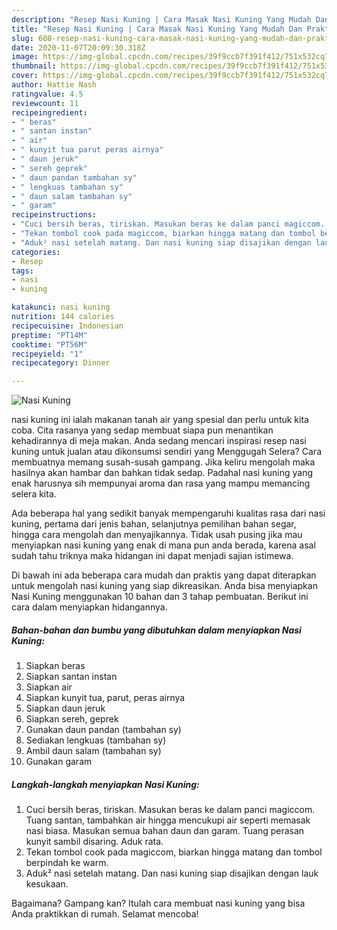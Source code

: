 ```yaml
---
description: "Resep Nasi Kuning | Cara Masak Nasi Kuning Yang Mudah Dan Praktis"
title: "Resep Nasi Kuning | Cara Masak Nasi Kuning Yang Mudah Dan Praktis"
slug: 608-resep-nasi-kuning-cara-masak-nasi-kuning-yang-mudah-dan-praktis
date: 2020-11-07T20:09:30.318Z
image: https://img-global.cpcdn.com/recipes/39f9ccb7f391f412/751x532cq70/nasi-kuning-foto-resep-utama.jpg
thumbnail: https://img-global.cpcdn.com/recipes/39f9ccb7f391f412/751x532cq70/nasi-kuning-foto-resep-utama.jpg
cover: https://img-global.cpcdn.com/recipes/39f9ccb7f391f412/751x532cq70/nasi-kuning-foto-resep-utama.jpg
author: Hattie Nash
ratingvalue: 4.5
reviewcount: 11
recipeingredient:
- " beras"
- " santan instan"
- " air"
- " kunyit tua parut peras airnya"
- " daun jeruk"
- " sereh geprek"
- " daun pandan tambahan sy"
- " lengkuas tambahan sy"
- " daun salam tambahan sy"
- " garam"
recipeinstructions:
- "Cuci bersih beras, tiriskan. Masukan beras ke dalam panci magiccom. Tuang santan, tambahkan air hingga mencukupi air seperti memasak nasi biasa. Masukan semua bahan daun dan garam. Tuang perasan kunyit sambil disaring. Aduk rata."
- "Tekan tombol cook pada magiccom, biarkan hingga matang dan tombol berpindah ke warm."
- "Aduk² nasi setelah matang. Dan nasi kuning siap disajikan dengan lauk kesukaan."
categories:
- Resep
tags:
- nasi
- kuning

katakunci: nasi kuning 
nutrition: 144 calories
recipecuisine: Indonesian
preptime: "PT14M"
cooktime: "PT56M"
recipeyield: "1"
recipecategory: Dinner

---
```



![Nasi Kuning](https://img-global.cpcdn.com/recipes/39f9ccb7f391f412/751x532cq70/nasi-kuning-foto-resep-utama.jpg)


nasi kuning ini ialah makanan tanah air yang spesial dan perlu untuk kita coba. Cita rasanya yang sedap membuat siapa pun menantikan kehadirannya di meja makan.
Anda sedang mencari inspirasi resep nasi kuning untuk jualan atau dikonsumsi sendiri yang Menggugah Selera? Cara membuatnya memang susah-susah gampang. Jika keliru mengolah maka hasilnya akan hambar dan bahkan tidak sedap. Padahal nasi kuning yang enak harusnya sih mempunyai aroma dan rasa yang mampu memancing selera kita.

Ada beberapa hal yang sedikit banyak mempengaruhi kualitas rasa dari nasi kuning, pertama dari jenis bahan, selanjutnya pemilihan bahan segar, hingga cara mengolah dan menyajikannya. Tidak usah pusing jika mau menyiapkan nasi kuning yang enak di mana pun anda berada, karena asal sudah tahu triknya maka hidangan ini dapat menjadi sajian istimewa.




Di bawah ini ada beberapa cara mudah dan praktis yang dapat diterapkan untuk mengolah nasi kuning yang siap dikreasikan. Anda bisa menyiapkan Nasi Kuning menggunakan 10 bahan dan 3 tahap pembuatan. Berikut ini cara dalam menyiapkan hidangannya.

<!--inarticleads1-->

##### Bahan-bahan dan bumbu yang dibutuhkan dalam menyiapkan Nasi Kuning:

1. Siapkan  beras
1. Siapkan  santan instan
1. Siapkan  air
1. Siapkan  kunyit tua, parut, peras airnya
1. Siapkan  daun jeruk
1. Siapkan  sereh, geprek
1. Gunakan  daun pandan (tambahan sy)
1. Sediakan  lengkuas (tambahan sy)
1. Ambil  daun salam (tambahan sy)
1. Gunakan  garam




<!--inarticleads2-->

##### Langkah-langkah menyiapkan Nasi Kuning:

1. Cuci bersih beras, tiriskan. Masukan beras ke dalam panci magiccom. Tuang santan, tambahkan air hingga mencukupi air seperti memasak nasi biasa. Masukan semua bahan daun dan garam. Tuang perasan kunyit sambil disaring. Aduk rata.
1. Tekan tombol cook pada magiccom, biarkan hingga matang dan tombol berpindah ke warm.
1. Aduk² nasi setelah matang. Dan nasi kuning siap disajikan dengan lauk kesukaan.




Bagaimana? Gampang kan? Itulah cara membuat nasi kuning yang bisa Anda praktikkan di rumah. Selamat mencoba!
